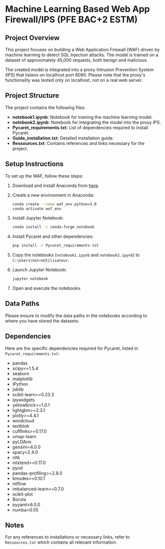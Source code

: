 # Machine Learning Based Web App Firewall/IPS (PFE BAC+2 ESTM)

## Project Overview
This project focuses on building a Web Application Firewall (WAF) driven by machine learning to detect SQL Injection attacks. The model is trained on a dataset of approximately 45,000 requests, both benign and malicious.

The created model is integrated into a proxy Intrusion Prevention System (IPS) that listens on localhost port 8090. Please note that the proxy's functionality was tested only on localhost, not on a real web server.

## Project Structure
The project contains the following files:

- **notebook1.ipynb**: Notebook for training the machine learning model.
- **notebook2.ipynb**: Notebook for integrating the model into the proxy IPS.
- **Pycaret_requirements.txt**: List of dependencies required to install Pycaret.
- **Guide_installation.txt**: Detailed installation guide.
- **Ressources.txt**: Contains references and links necessary for the project.

## Setup Instructions
To set up the WAF, follow these steps:

1. Download and install Anaconda from [here](https://www.anaconda.com/products/distribution).

2. Create a new environment in Anaconda:
    ```sh
    conda create --name waf_env python=3.8
    conda activate waf_env
    ```

3. Install Jupyter Notebook:
    ```sh
    conda install -c conda-forge notebook
    ```

4. Install Pycaret and other dependencies:
    ```sh
    pip install -r Pycaret_requirements.txt
    ```

5. Copy the notebooks (`notebook1.ipynb` and `notebook2.ipynb`) to `C:\Users\VotreUtilisateur`.

6. Launch Jupyter Notebook:
    ```sh
    jupyter notebook
    ```

7. Open and execute the notebooks.

## Data Paths
Please ensure to modify the data paths in the notebooks according to where you have stored the datasets.

## Dependencies
Here are the specific dependencies required for Pycaret, listed in `Pycaret_requirements.txt`:

- pandas
- scipy<=1.5.4
- seaborn
- matplotlib
- IPython
- joblib
- scikit-learn==0.23.2
- ipywidgets
- yellowbrick>=1.0.1
- lightgbm>=2.3.1
- plotly>=4.4.1
- wordcloud
- textblob
- cufflinks>=0.17.0
- umap-learn
- pyLDAvis
- gensim<4.0.0
- spacy<2.4.0
- nltk
- mlxtend>=0.17.0
- pyod
- pandas-profiling>=2.8.0
- kmodes>=0.10.1
- mlflow
- imbalanced-learn==0.7.0
- scikit-plot
- Boruta
- pyyaml<6.0.0
- numba<0.55

## Notes
For any references to installations or necessary links, refer to `Ressources.txt` which contains all relevant information.
